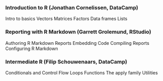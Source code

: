 ### Introduction to R (Jonathan Cornelissen, DataCamp)
Intro to basics
Vectors
Matrices
Factors
Data frames
Lists

### Reporting with R Markdown (Garrett Grolemund, RStudio)
Authoring R Markdown Reports
Embedding Code
Compiling Reports
Configuring R Markdown

### Intermediate R (Filip Schouwenaars, DataCamp)
Conditionals and Control Flow
Loops
Functions
The apply family
Utilities


